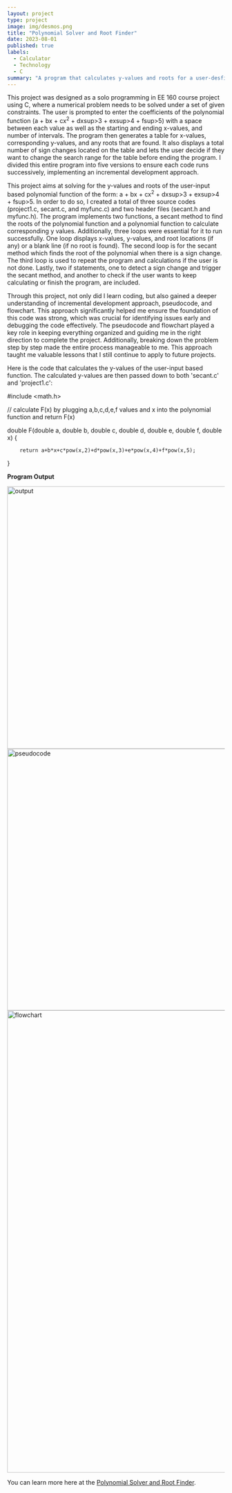 ```yaml
---
layout: project
type: project
image: img/desmos.png
title: "Polynomial Solver and Root Finder"
date: 2023-08-01
published: true
labels:
  - Calculator
  - Technology
  - C
summary: "A program that calculates y-values and roots for a user-desfined polynomial function."
---
```


This project was designed as a solo programming in EE 160 course project using C, where a numerical problem needs to be solved under a set of given constraints. The user is prompted to enter the coefficients of the polynomial function (a + bx + cx<sup>2</sup> + dxsup>3</sup> + exsup>4</sup> + fsup>5</sup>) with a space between each value as well as the starting and ending x-values, and number of intervals. The program then generates a table for x-values, corresponding y-values, and any roots that are found. It also displays a total number of sign changes located on the table and lets the user decide if they want to change the search range for the table before ending the program. I divided this entire program into five versions to ensure each code runs successively, implementing an incremental development approach. 


This project aims at solving for the y-values and roots of the user-input based polynomial function of the form: a + bx + cx<sup>2</sup> + dxsup>3</sup> + exsup>4</sup> + fsup>5</sup>. In order to do so, I created a total of three source codes (project1.c, secant.c, and myfunc.c) and two header files (secant.h and myfunc.h). The program implements two functions, a secant method to find the roots of the polynomial function and a polynomial function to calculate corresponding y values. Additionally, three loops were essential for it to run successfully. One loop displays x-values, y-values, and root locations (if any) or a blank line (if no root is found). The second loop is for the secant method which finds the root of the polynomial when there is a sign change. The third loop is used to repeat the program and calculations if the user is not done. Lastly, two if statements, one to detect a sign change and trigger the secant method, and another to check if the user wants to keep calculating or finish the program, are included. 


Through this project, not only did I learn coding, but also gained a deeper understanding of incremental development approach, pseudocode, and flowchart. This approach significantly helped me ensure the foundation of this code was strong, which was crucial for identifying issues early and debugging the code effectively. The pseudocode and flowchart played a key role in keeping everything organized and guiding me in the right direction to complete the project. Additionally, breaking down the problem step by step made the entire process manageable to me. This approach taught me valuable lessons that I still continue to apply to future projects. 

Here is the code that calculates the y-values of the user-input based function. The calculated y-values are then passed down to both 'secant.c' and 'project1.c':



#include <math.h>

// calculate F(x) by plugging a,b,c,d,e,f values and x into the polynomial function and return F(x)

double F(double a, double b, double c, double d, double e, double f, double x) {
       
        
        return a+b*x+c*pow(x,2)+d*pow(x,3)+e*pow(x,4)+f*pow(x,5);


}


**Program Output**



<img width="607" alt="output" src="https://github.com/user-attachments/assets/9fc8ef5f-cfbb-4db4-ad53-1fb9130c8b3b">


<img width="605" alt="pseudocode" src="https://github.com/user-attachments/assets/14dfb029-609a-48f3-893b-7cec3a683374">


<img width="1069" alt="flowchart" src="https://github.com/user-attachments/assets/832b4356-7cce-4f0f-836b-d69207405711">


You can learn more here at the [Polynomial Solver and Root Finder](https://github.com/ellieishii/Polynomial_Solver_and_Root_Finder).
